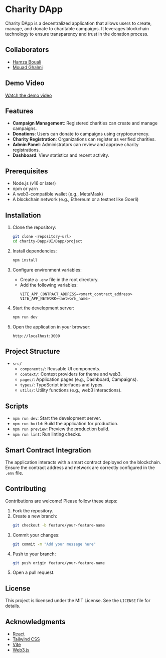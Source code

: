 # Charity DApp

Charity DApp is a decentralized application that allows users to create, manage, and donate to charitable campaigns. It leverages blockchain technology to ensure transparency and trust in the donation process.

## Collaborators
   - [Hamza Bouali](https://github.com/Hamza-Bouali)
   - [Mouad Ghalmi](viole089)

## Demo Video

[Watch the demo video](demo-video.webm)


## Features

- **Campaign Management**: Registered charities can create and manage campaigns.
- **Donations**: Users can donate to campaigns using cryptocurrency.
- **Charity Registration**: Organizations can register as verified charities.
- **Admin Panel**: Administrators can review and approve charity registrations.
- **Dashboard**: View statistics and recent activity.

## Prerequisites

- Node.js (v16 or later)
- npm or yarn
- A web3-compatible wallet (e.g., MetaMask)
- A blockchain network (e.g., Ethereum or a testnet like Goerli)

## Installation

1. Clone the repository:
   ```bash
   git clone <repository-url>
   cd charity-Dapp/UI/Dapp/project
   ```

2. Install dependencies:
   ```bash
   npm install
   ```

3. Configure environment variables:
   - Create a `.env` file in the root directory.
   - Add the following variables:
     ```env
     VITE_APP_CONTRACT_ADDRESS=<smart_contract_address>
     VITE_APP_NETWORK=<network_name>
     ```

4. Start the development server:
   ```bash
   npm run dev
   ```

5. Open the application in your browser:
   ```
   http://localhost:3000
   ```

## Project Structure

- `src/`
  - `components/`: Reusable UI components.
  - `context/`: Context providers for theme and web3.
  - `pages/`: Application pages (e.g., Dashboard, Campaigns).
  - `types/`: TypeScript interfaces and types.
  - `utils/`: Utility functions (e.g., web3 interactions).

## Scripts

- `npm run dev`: Start the development server.
- `npm run build`: Build the application for production.
- `npm run preview`: Preview the production build.
- `npm run lint`: Run linting checks.

## Smart Contract Integration

The application interacts with a smart contract deployed on the blockchain. Ensure the contract address and network are correctly configured in the `.env` file.

## Contributing

Contributions are welcome! Please follow these steps:

1. Fork the repository.
2. Create a new branch:
   ```bash
   git checkout -b feature/your-feature-name
   ```
3. Commit your changes:
   ```bash
   git commit -m "Add your message here"
   ```
4. Push to your branch:
   ```bash
   git push origin feature/your-feature-name
   ```
5. Open a pull request.

## License

This project is licensed under the MIT License. See the `LICENSE` file for details.

## Acknowledgments

- [React](https://reactjs.org/)
- [Tailwind CSS](https://tailwindcss.com/)
- [Vite](https://vitejs.dev/)
- [Web3.js](https://web3js.readthedocs.io/)
